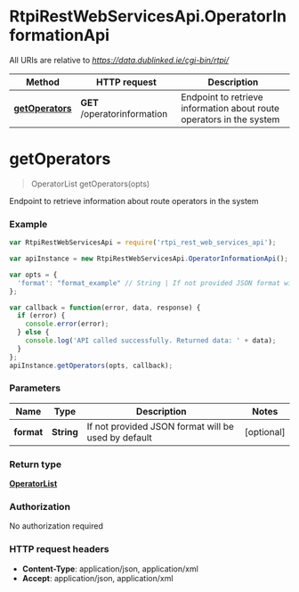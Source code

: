 # RtpiRestWebServicesApi.OperatorInformationApi

All URIs are relative to *https://data.dublinked.ie/cgi-bin/rtpi/*

Method | HTTP request | Description
------------- | ------------- | -------------
[**getOperators**](OperatorInformationApi.md#getOperators) | **GET** /operatorinformation | Endpoint to retrieve information about route operators in the system


<a name="getOperators"></a>
# **getOperators**
> OperatorList getOperators(opts)

Endpoint to retrieve information about route operators in the system

### Example
```javascript
var RtpiRestWebServicesApi = require('rtpi_rest_web_services_api');

var apiInstance = new RtpiRestWebServicesApi.OperatorInformationApi();

var opts = { 
  'format': "format_example" // String | If not provided JSON format will be used by default
};

var callback = function(error, data, response) {
  if (error) {
    console.error(error);
  } else {
    console.log('API called successfully. Returned data: ' + data);
  }
};
apiInstance.getOperators(opts, callback);
```

### Parameters

Name | Type | Description  | Notes
------------- | ------------- | ------------- | -------------
 **format** | **String**| If not provided JSON format will be used by default | [optional] 

### Return type

[**OperatorList**](OperatorList.md)

### Authorization

No authorization required

### HTTP request headers

 - **Content-Type**: application/json, application/xml
 - **Accept**: application/json, application/xml

